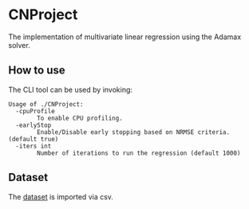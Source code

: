 # CNProject
The implementation of multivariate linear regression using the Adamax solver.

## How to use
The CLI tool can be used by invoking:

```
Usage of ./CNProject:
  -cpuProfile
    	To enable CPU profiling.
  -earlyStop
    	Enable/Disable early stopping based on NRMSE criteria. (default true)
  -iters int
    	Number of iterations to run the regression (default 1000)
 ```
 
 ## Dataset
 The [dataset](https://archive.ics.uci.edu/ml/datasets/Computer+Hardware) is imported via csv.
